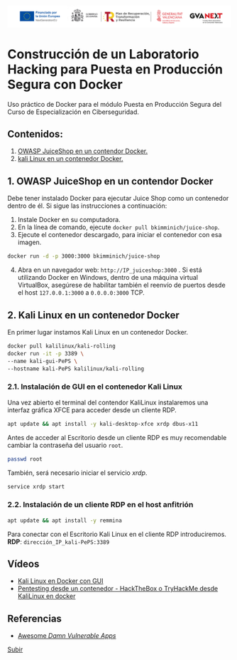 ![Logotipos Fondos Next Generation](../imagenes/Logotipo_ME_FP_GV_FSE.png)
<a name="top"></a>
# Construcción de un Laboratorio Hacking para Puesta en Producción Segura con Docker
Uso práctico de Docker para el módulo Puesta en Producción Segura del Curso de Especialización en Ciberseguridad.

## Contenidos:
1. [OWASP JuiceShop en un contendor Docker.](#uno)
2. [kali Linux en un contenedor Docker.](#dos)

<a name="uno"></a>
## 1. OWASP JuiceShop en un contendor Docker
Debe tener instalado Docker para ejecutar Juice Shop como un contenedor dentro de él. Si sigue las instrucciones a continuación:
1. Instale Docker en su computadora.
2. En la línea de comando, ejecute `docker pull bkimminich/juice-shop`.
3. Ejecute el contenedor descargado, para iniciar el contenedor con esa imagen.
```bash
docker run -d -p 3000:3000 bkimminich/juice-shop
```
4. Abra en un navegador web: `http://IP_juiceshop:3000` .
Si está utilizando Docker en Windows, dentro de una máquina virtual VirtualBox, asegúrese de habilitar también el reenvío de puertos desde el host `127.0.0.1:3000` a `0.0.0.0:3000` TCP.

<a name="dos"></a>
## 2. Kali Linux en un contenedor Docker
En primer lugar instamos Kali Linux en un contenedor Docker.
```bash
docker pull kalilinux/kali-rolling
docker run -it -p 3389 \
--name kali-gui-PePS \
--hostname kali-PePS kalilinux/kali-rolling
```
### 2.1. Instalación de GUI en el contenedor Kali Linux
Una vez abierto el terminal del contendor KaliLinux instalaremos una interfaz gráfica XFCE para acceder desde un cliente RDP.
```bash
apt update && apt install -y kali-desktop-xfce xrdp dbus-x11
```
Antes de acceder al Escritorio desde un cliente RDP es muy recomendable cambiar la contraseña del usuario `root`.
```bash
passwd root
```
También, será necesario iniciar el servicio *xrdp*.
```bash
service xrdp start
```
### 2.2. Instalación de un cliente RDP en el host anfitrión
```bash
apt update && apt install -y remmina
```
Para conectar con el Escritorio Kali Linux en el cliente RDP introduciremos. **RDP**: `dirección_IP_kali-PePS:3389`
## Vídeos
- [Kali Linux en Docker con GUI](https://youtu.be/sVJ4iocUods)
- [Pentesting desde un contenedor - HackTheBox o TryHackMe desde KaliLinux en docker](https://youtu.be/0GsiBPVRMyI)

## Referencias
- [Awesome *Damn Vulnerable Apps*](https://github.com/rarecoil/awesome-dva)

[Subir](#top)
